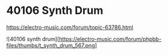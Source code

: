 # 40106 Synth Drum

https://electro-music.com/forum/topic-63786.html

![40106 synth drum][https://electro-music.com/forum/phpbb-files/thumbs/t_synth_drum_567.png]
